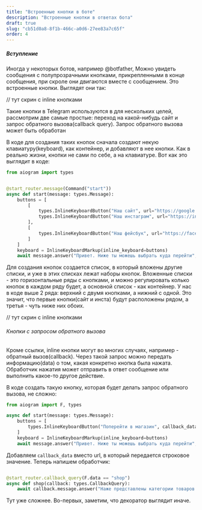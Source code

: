 ```yaml
---
title: "Встроенные кнопки в боте"
description: "Встроенные кнопки в ответах бота"
draft: true
slug: "cb51d0a8-8f1b-466c-a0d6-27ee83a7c65f"
order: 4
---
```


##### Вступление

Иногда у некоторых ботов, например @botfather, Можно увидеть сообщения с полупрозрачными кнопками, прикрепленными в конце
сообщения, при скроле они двигаются вместе с сообщением. Это встроенные кнопки. Выглядят они так:

// тут скрин с inline кнопками

Такие кнопки в Telegram используются в для нескольких целей, рассмотрим две самые простые: переход на какой-нибудь сайт и 
запрос обратного вызова(callback query). Запрос обратного вызова может быть обработан 

В коде для создания таких кнопок сначала создают некую клавиатуру(keyboard), как контейнер, и добавляют в нее кнопки.
Как в реально жизни, кнопки не сами по себе, а на клавиатуре. Вот как это выглядит в коде:

```python
from aiogram import types


@start_router.message(Command("start"))
async def start(message: types.Message):
    buttons = [
        [
            types.InlineKeyboardButton("Наш сайт", url="https://google.com"),
            types.InlineKeyboardButton("Наш инстаграм", url="https://instagram.com")
        ],
        [
            types.InlineKeyboardButton("Наш фейсбук", url="https://facebook.com"),
        ]
    ]
    keyboard = InlineKeyboardMarkup(inline_keyboard=buttons)
    await message.answer("Привет. Ниже ты можешь выбрать куда перейти", reply_markup=keyboard)
```

Для создания кнопок создается список, в который вложены другие списки, и уже в этих списках лежат наборы кнопок.
Вложенные списки - это горизонтальные ряды с кнопками, и можно регулировать колько кнопок в каждом ряду будет, 
а основной список - как контейнер. У нас в коде выше 2 ряда: верхний с двумя кнопками, а нижний
с одной. Это значит, что первые кнопки(сайт и инста) будут расположены рядом, а третья - чуть ниже них обоих.

// тут скрин с inline кнопками

###### Кнопки с запросом обратного вызова

Кроме ссылки, inline кнопки могут во многих случаях, например - обратный вызов(callback). Через такой запрос можно передать
информацию(data) о том, какая конкретно кнопка была нажата. Обработчик нажатия может отправить в ответ сообщение
или выполнить какое-то другое действие. 

В коде создать такую кнопку, которая будет делать запрос обратного вызова, не сложно:

```python
from aiogram import F, types

async def start(message: types.Message):
    buttons = [
        types.InlineKeyboardButton("Поперейти в магазин", callback_data="shop"),
    ]
    keyboard = InlineKeyboardMarkup(inline_keyboard=buttons)
    await message.answer("Привет. Ниже ты можешь выбрать куда перейти", reply_markup=keyboard)

```

Добавляем `callback_data` вместо url, в который передается строковое значение. Теперь напишем обработчик:

```python

@start_router.callback_query(F.data == "shop")
async def shop(callback: types.CallbackQuery):
    await callback.message.answer("Наже представлены категории товаров. Выберите что-нибудь.")
```

Тут уже сложнее. Во-первых, заметим, что декоратор выглядит иначе. 

